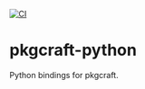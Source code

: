 [![CI](https://github.com/pkgcraft/pkgcraft-python/workflows/CI/badge.svg)](https://github.com/pkgcraft/pkgcraft-python/actions/workflows/ci.yml)

# pkgcraft-python

Python bindings for pkgcraft.
